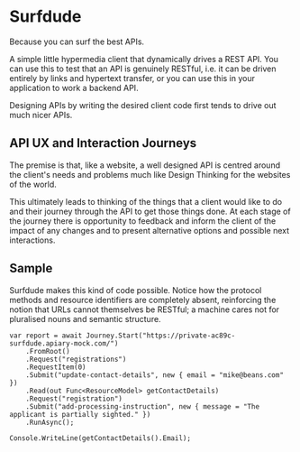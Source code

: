 # Surfdude

Because you can surf the best APIs.

A simple little hypermedia client that dynamically drives a REST API. You can use this to test that an API is genuinely
RESTful, i.e. it can be driven entirely by links and hypertext transfer, or you can use this in your application to work
a backend API.

Designing APIs by writing the desired client code first tends to drive out much nicer APIs.

## API UX and Interaction Journeys

The premise is that, like a website, a well designed API is centred around the client's needs and problems 
much like Design Thinking for the websites of the world.

This ultimately leads to thinking of the things that a client would like to do and their journey through the API to get
those things done. At each stage of the journey there is opportunity to feedback and inform the client of the impact of
any changes and to present alternative options and possible next interactions.

## Sample

Surfdude makes this kind of code possible. Notice how the protocol methods and resource identifiers are completely absent,
reinforcing the notion that URLs cannot themselves be RESTful; a machine cares not for pluralised nouns and semantic
structure.

	var report = await Journey.Start("https://private-ac89c-surfdude.apiary-mock.com/")
		.FromRoot()
		.Request("registrations")
		.RequestItem(0)
		.Submit("update-contact-details", new { email = "mike@beans.com" })
		.Read(out Func<ResourceModel> getContactDetails)
		.Request("registration")
		.Submit("add-processing-instruction", new { message = "The applicant is partially sighted." })
		.RunAsync();

	Console.WriteLine(getContactDetails().Email);
